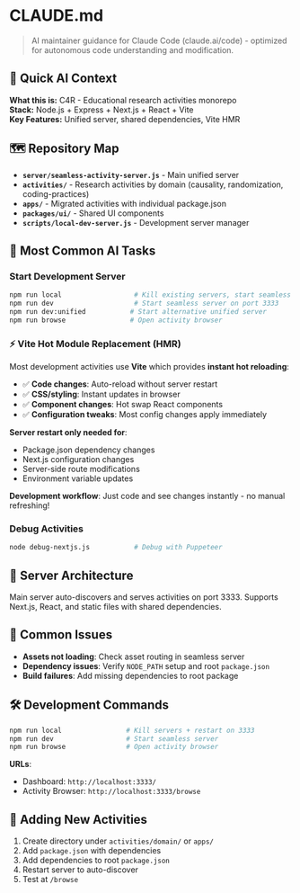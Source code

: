 # CLAUDE.md

> AI maintainer guidance for Claude Code (claude.ai/code) - optimized for autonomous code understanding and modification.

## 🤖 Quick AI Context

**What this is:** C4R - Educational research activities monorepo  
**Stack:** Node.js + Express + Next.js + React + Vite  
**Key Features:** Unified server, shared dependencies, Vite HMR

## 🗺️ Repository Map

- **`server/seamless-activity-server.js`** - Main unified server
- **`activities/`** - Research activities by domain (causality, randomization, coding-practices)
- **`apps/`** - Migrated activities with individual package.json
- **`packages/ui/`** - Shared UI components
- **`scripts/local-dev-server.js`** - Development server manager

## 🎯 Most Common AI Tasks

### Start Development Server
```bash
npm run local                  # Kill existing servers, start seamless server on port 3333
npm run dev                    # Start seamless server on port 3333
npm run dev:unified           # Start alternative unified server
npm run browse                # Open activity browser
```

### ⚡ Vite Hot Module Replacement (HMR)
Most development activities use **Vite** which provides **instant hot reloading**:
- ✅ **Code changes**: Auto-reload without server restart
- ✅ **CSS/styling**: Instant updates in browser
- ✅ **Component changes**: Hot swap React components
- ✅ **Configuration tweaks**: Most config changes apply immediately

**Server restart only needed for**:
- Package.json dependency changes
- Next.js configuration changes
- Server-side route modifications
- Environment variable updates

**Development workflow**: Just code and see changes instantly - no manual refreshing!

### Debug Activities
```bash
node debug-nextjs.js           # Debug with Puppeteer
```

## 🔧 Server Architecture

Main server auto-discovers and serves activities on port 3333. Supports Next.js, React, and static files with shared dependencies.

## 🐛 Common Issues

- **Assets not loading**: Check asset routing in seamless server
- **Dependency issues**: Verify `NODE_PATH` setup and root `package.json`
- **Build failures**: Add missing dependencies to root package

## 🛠️ Development Commands

```bash
npm run local                # Kill servers + restart on 3333
npm run dev                  # Start seamless server
npm run browse               # Open activity browser
```

**URLs**:
- Dashboard: `http://localhost:3333/`
- Activity Browser: `http://localhost:3333/browse`

## 📁 Adding New Activities

1. Create directory under `activities/domain/` or `apps/`
2. Add `package.json` with dependencies
3. Add dependencies to root `package.json`
4. Restart server to auto-discover
5. Test at `/browse`